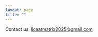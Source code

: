 ```yaml
---
layout: page
title: ""
---
```


Contact us: <a href="mailto: licaatmatrix2025@gmail.com"> licaatmatrix2025@gmail.com </a>
